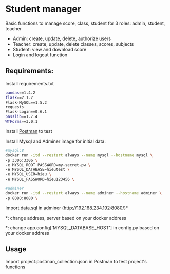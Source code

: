 # Student manager

Basic functions to manage score, class, student for 3 roles: admin, student, teacher
- Admin: create, update, delete, authorize users
- Teacher: create, update, delete classes, scores, subjects
- Student: view and download score
- Login and logout function


## Requirements:

Install  requirements.txt

```bash
pandas==1.4.2
flask==2.1.2
Flask-MySQL==1.5.2
requests
Flask-Login==0.6.1
passlib==1.7.4
WTForms==3.0.1
```
Install [Postman](https://www.postman.com/downloads/) to test

Install Mysql and Adminer image for initial data:
```bash 
#mysql:8
docker run -itd --restart always --name mysql --hostname mysql \
-p 3306:3306 \
-e MYSQL_ROOT_PASSWORD=my-secret-pw \
-e MYSQL_DATABASE=hieutest \
-e MYSQL_USER=hieu \
-e MYSQL_PASSWORD=hieu123456 \

#adminer
docker run -itd --restart always --name adminer --hostname adminer \
-p 8080:8080 \
```
Import data.sql in adminer (http://192.168.234.192:8080/)*

*: change address, server based on your docker address

*: change app.config['MYSQL_DATABASE_HOST'] in config.py based on your docker address

## Usage

Import project.postman_collection.json in Postman to test project's functions

